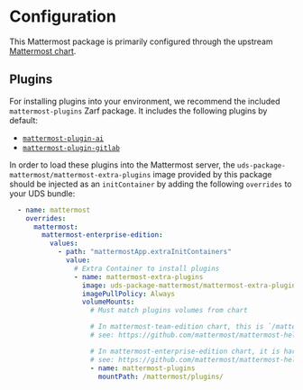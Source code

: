 # Configuration

This Mattermost package is primarily configured through the upstream
[Mattermost chart](https://github.com/mattermost/mattermost-helm/tree/master/charts/mattermost-enterprise-edition).

## Plugins

For installing plugins into your environment, we recommend the included `mattermost-plugins` Zarf package.
It includes the following plugins by default:

- [`mattermost-plugin-ai`](https://github.com/mattermost/mattermost-plugin-ai)
- [`mattermost-plugin-gitlab`](https://github.com/mattermost/mattermost-plugin-gitlab)


In order to load these plugins into the Mattermost server, the `uds-package-mattermost/mattermost-extra-plugins`
image provided by this package should be injected as an `initContainer` by adding the following `overrides` to your
UDS bundle:

```yaml
  - name: mattermost
    overrides:
      mattermost:
        mattermost-enterprise-edition:
          values:
            - path: "mattermostApp.extraInitContainers"
              value:
                # Extra Container to install plugins
                - name: mattermost-extra-plugins
                  image: uds-package-mattermost/mattermost-extra-plugins:latest
                  imagePullPolicy: Always
                  volumeMounts:
                    # Must match plugins volumes from chart

                    # In mattermost-team-edition chart, this is `/mattermost/$MM_PLUGINSETTINGS_CLIENTDIRECTORY`
                    # see: https://github.com/mattermost/mattermost-helm/blob/master/charts/mattermost-team-edition/templates/deployment.yaml#L103-L104

                    # In mattermost-enterprise-edition chart, it is hardcoded to `/mattermost/plugins/`
                    # see: https://github.com/mattermost/mattermost-helm/blob/master/charts/mattermost-enterprise-edition/templates/deployment-mattermost-app.yaml#L174-L177
                    - name: mattermost-plugins
                      mountPath: /mattermost/plugins/
```

